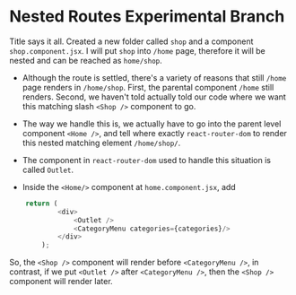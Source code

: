 # Nested Routes Experimental Branch

Title says it all. Created a new folder called `shop` and a component `shop.component.jsx`. I will put `shop` into `/home` page, therefore it will be nested and can be reached as `home/shop`.

- Although the route is settled, there's a variety of reasons that still `/home` page renders in `/home/shop`. First, the parental component `/home` still renders. Second, we haven't told actually told our code where we want this matching slash `<Shop />` component to go.

- The way we handle this is, we actually have to go into the parent level component `<Home />`, and tell where exactly `react-router-dom` to render this nested matching element `/home/shop/`.

- The component in `react-router-dom` used to handle this situation is called `Outlet`.

- Inside the `<Home/>` component at `home.component.jsx`, add

```js
    return (
            <div>
                <Outlet />
                <CategoryMenu categories={categories}/>
            </div>
        );
```

So, the `<Shop />` component will render before `<CategoryMenu />`, in contrast, if we put `<Outlet />` after `<CategoryMenu />`, then the `<Shop />` component will render later.
